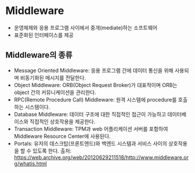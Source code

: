 # Middleware
* 운영체제와 응용 프로그램 사이에서 중개(mediate)하는 소프트웨어
* 표준화된 인터페이스를 제공

## Middleware의 종류
* Message Oriented Middleware: 응용 프로그램 간에 데이터 통신을 위해 사용되며 비동기화된 메시지를 전달한다.
* Object Middleware: ORB(Object Request Broker)가 대표적이며 ORB는 object 간의 커뮤니케이션을 관리한다.
* RPC(Remote Procedure Call) Middleware: 원격 시스템에 procedure를 호출하는 시스템이다.
* Database Middleware: 데이터 구조에 대한 직접적인 접근이 가능하고 데이터베이스와 직접적인 상호작용을 제공한다.
* Transaction Middleware: TPM과 web 어플리케이션 서버를 포함하여 Middleware Resource Center에 사용된다.
* Portals: 유저의 데스크탑(프론트엔드)와 백엔드 시스템과 서비스 사이의 상호작용을 할 수 있도록 한다.
출처: https://web.archive.org/web/20120629211518/http://www.middleware.org/whatis.html
